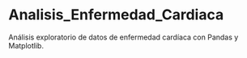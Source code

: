 # Analisis_Enfermedad_Cardiaca
Análisis exploratorio de datos de enfermedad cardíaca con Pandas y Matplotlib.
